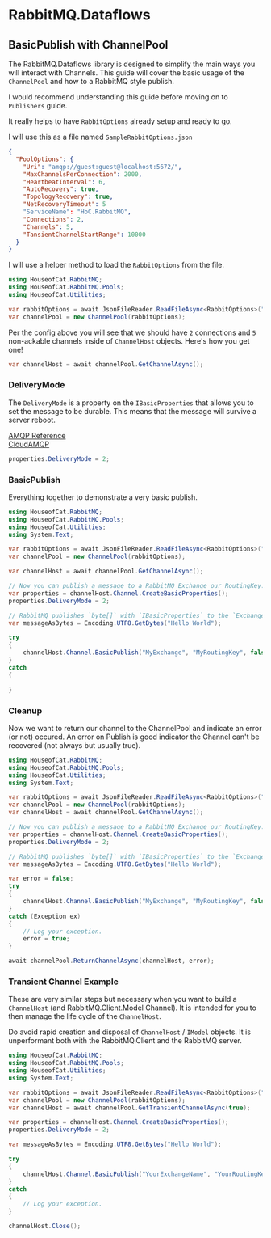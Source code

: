 ﻿# RabbitMQ.Dataflows
## BasicPublish with ChannelPool

The RabbitMQ.Dataflows library is designed to simplify the main ways you will interact
with Channels. This guide will cover the basic usage of the `ChannelPool` and how to a
RabbitMQ style publish.

I would recommend understanding this guide before moving on to `Publishers` guide.

It really helps to have `RabbitOptions` already setup and ready to go.

I will use this as a file named `SampleRabbitOptions.json`
```json
{
  "PoolOptions": {
    "Uri": "amqp://guest:guest@localhost:5672/",
    "MaxChannelsPerConnection": 2000,
    "HeartbeatInterval": 6,
    "AutoRecovery": true,
    "TopologyRecovery": true,
    "NetRecoveryTimeout": 5
    "ServiceName": "HoC.RabbitMQ",
    "Connections": 2,
    "Channels": 5,
    "TansientChannelStartRange": 10000
  }
}
```

I will use a helper method to load the `RabbitOptions` from the file.

```csharp
using HouseofCat.RabbitMQ;
using HouseofCat.RabbitMQ.Pools;
using HouseofCat.Utilities;

var rabbitOptions = await JsonFileReader.ReadFileAsync<RabbitOptions>("SampleRabbitOptions.json");
var channelPool = new ChannelPool(rabbitOptions);
```

Per the config above you will see that we should have `2` connections and `5` non-ackable
channels inside of `ChannelHost` objects. Here's how you get one!

```csharp
var channelHost = await channelPool.GetChannelAsync();
```

### DeliveryMode
The `DeliveryMode` is a property on the `IBasicProperties` that allows you to set the
message to be durable. This means that the message will survive a server reboot.

[AMQP Reference](https://www.rabbitmq.com/amqp-0-9-1-reference)  
[CloudAMQP](https://www.cloudamqp.com/blog/faq-what-is-the-delivery-mode-in-amqp.html)
```csharp
properties.DeliveryMode = 2;
```

### BasicPublish
Everything together to demonstrate a very basic publish.

```csharp
using HouseofCat.RabbitMQ;
using HouseofCat.RabbitMQ.Pools;
using HouseofCat.Utilities;
using System.Text;

var rabbitOptions = await JsonFileReader.ReadFileAsync<RabbitOptions>("SampleRabbitOptions.json");
var channelPool = new ChannelPool(rabbitOptions);

var channelHost = await channelPool.GetChannelAsync();

// Now you can publish a message to a RabbitMQ Exchange our RoutingKey.
var properties = channelHost.Channel.CreateBasicProperties();
properties.DeliveryMode = 2;

// RabbitMQ publishes `byte[]` with `IBasicProperties` to the `Exchange` with a `RoutingKey`.
var messageAsBytes = Encoding.UTF8.GetBytes("Hello World");

try
{
    channelHost.Channel.BasicPublish("MyExchange", "MyRoutingKey", false, properties, messageAsBytes);
}
catch
{

}
```

### Cleanup
Now we want to return our channel to the ChannelPool and indicate an error (or not) occured.
An error on Publish is good indicator the Channel can't be recovered (not always but usually
true).
```csharp
using HouseofCat.RabbitMQ;
using HouseofCat.RabbitMQ.Pools;
using HouseofCat.Utilities;
using System.Text;

var rabbitOptions = await JsonFileReader.ReadFileAsync<RabbitOptions>("SampleRabbitOptions.json");
var channelPool = new ChannelPool(rabbitOptions);
var channelHost = await channelPool.GetChannelAsync();

// Now you can publish a message to a RabbitMQ Exchange our RoutingKey.
var properties = channelHost.Channel.CreateBasicProperties();
properties.DeliveryMode = 2;

// RabbitMQ publishes `byte[]` with `IBasicProperties` to the `Exchange` with a `RoutingKey`.
var messageAsBytes = Encoding.UTF8.GetBytes("Hello World");

var error = false;
try
{
    channelHost.Channel.BasicPublish("MyExchange", "MyRoutingKey", false, properties, messageAsBytes);
}
catch (Exception ex)
{
    // Log your exception.
    error = true;
}

await channelPool.ReturnChannelAsync(channelHost, error);
```

### Transient Channel Example
These are very similar steps but necessary when you want to build a `ChannelHost` (and RabbitMQ.Client.Model Channel). It is intended for you
to then manage the life cycle of the `ChannelHost`.

Do avoid rapid creation and disposal of `ChannelHost` / `IModel` objects. It is unperformant both with the RabbitMQ.Client and the RabbitMQ server.

```csharp
using HouseofCat.RabbitMQ;
using HouseofCat.RabbitMQ.Pools;
using HouseofCat.Utilities;
using System.Text;

var rabbitOptions = await JsonFileReader.ReadFileAsync<RabbitOptions>("SampleRabbitOptions.json");
var channelPool = new ChannelPool(rabbitOptions);
var channelHost = await channelPool.GetTransientChannelAsync(true);

var properties = channelHost.Channel.CreateBasicProperties();
properties.DeliveryMode = 2;

var messageAsBytes = Encoding.UTF8.GetBytes("Hello World");

try
{
    channelHost.Channel.BasicPublish("YourExchangeName", "YourRoutingKey", false, properties, messageAsBytes);
}
catch
{
    // Log your exception.
}

channelHost.Close();
```

